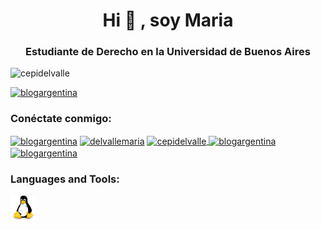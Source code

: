 <h1 align="center">Hi 👋 , soy Maria</h1>
<h3 align="center">Estudiante de Derecho en la Universidad de Buenos Aires</h3>

<p align="left"> <img src="https://komarev.com/ghpvc/?username=cepidelvalle&label=Profile%20views&color=0e75b6&style=flat" alt="cepidelvalle" /> </p>

<p align="left"> <a href="https://twitter.com/blogargentina" target="blank"><img src="https://img.shields.io/twitter/follow/blogargentina?logo=twitter&style=for-the-badge" alt="blogargentina" /></a> </p>

<h3 align="left">Conéctate conmigo:</h3>
<p align="left">
<a href="https://twitter.com/blog_argentina" target="blank"><img align="center" src="https://raw.githubusercontent.com/rahuldkjain/github-profile-readme-generator/master/src/images/icons/Social/twitter.svg" alt="blogargentina" height="30" width="40" /></a>
<a href="https://linkedin.com/in/delvallemaria" target="blank"><img align="center" src="https://raw.githubusercontent.com/rahuldkjain/github-profile-readme-generator/master/src/images/icons/Social/linked-in-alt.svg" alt="delvallemaria" height="30" width="40" /></a>
<a href="https://fb.com/cepidelvalle" target="blank"><img align="center" src="https://raw.githubusercontent.com/rahuldkjain/github-profile-readme-generator/master/src/images/icons/Social/facebook.svg" alt="cepidelvalle" height="30" width="40" /> </a>
<a href="https://instagram.com/blogargentina" target="blank"><img align="center" src="https://raw.githubusercontent.com/rahuldkjain/github-profile-readme-generator/master/src/images/icons/Social/instagram.svg" alt="blogargentina" height="30" width="40" /></a>
<a href="https://www.youtube.com/c/blogargentina" target="blank"><img align="center" src="https://raw.githubusercontent.com/rahuldkjain/github-profile-readme-generator/master/src/images/icons/Social/youtube.svg" alt="blogargentina" height="30" width="40" /></a>
</p>

<h3 align="left">Languages and Tools:</h3>
<p align="left"> <a href="https://www.linux.org/" target="_blank" rel="noreferrer"> <img src=" https://raw.githubusercontent.com/devicons/devicon/master/icons/linux/linux-original.svg" alt="linux" width="40" height="40"/> </a> </p>
